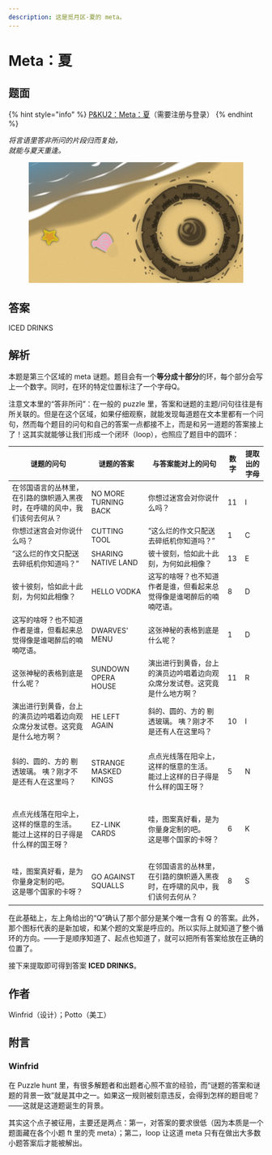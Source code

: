```yaml
---
description: 这是觅月区·夏的 meta。
---
```


# Meta：夏

## 题面

{% hint style="info" %}
[P\&KU2：Meta：夏](https://pnku2.pkupuzzle.art/#/game/miyue/summer\_10)（需要注册与登录）
{% endhint %}

_将言语里答非所问的片段归而复始，_\
_就能与夏天重逢。_

<figure><img src="../../../.gitbook/assets/image (93).png" alt=""><figcaption></figcaption></figure>

## 答案

ICED DRINKS

## 解析

本题是第三个区域的 meta 谜题。题目会有一个**等分成十部分**的环，每个部分会写上一个数字。同时，在环的特定位置标注了一个字母Q。

注意文本里的“答非所问”：在一般的 puzzle 里，答案和谜题的主题/问句往往是有所关联的。但是在这个区域，如果仔细观察，就能发现每道题在文本里都有一个问句，然而每个题目的问句和自己的答案一点都接不上，而是和另一道题的答案接上了！这其实就能够让我们形成一个闭环（loop），也照应了题目中的圆环：

| 谜题的问句                                            | 谜题的答案                | 与答案能对上的问句                                        | 数字 | 提取出的字母 |
| ------------------------------------------------ | -------------------- | ------------------------------------------------ | -- | ------ |
| 在邻国语言的丛林里，在引路的旗帜遁入黑夜时，在呼啸的风中，我们该何去何从？            | NO MORE TURNING BACK | 你想过迷宫会对你说什么吗？                                    | 11 | I      |
| 你想过迷宫会对你说什么吗？                                    | CUTTING TOOL         | “这么烂的作文只配送去碎纸机你知道吗？”                             | 1  | C      |
| “这么烂的作文只配送去碎纸机你知道吗？”                             | SHARING NATIVE LAND  | 彼十彼刻，恰如此十此刻，为何如此相像？                              | 13 | E      |
| 彼十彼刻，恰如此十此刻，为何如此相像？                              | HELLO VODKA          | 这写的啥呀？也不知道作者是谁，但看起来总觉得像是谁喝醉后的喃喃呓语。               | 8  | D      |
| 这写的啥呀？也不知道作者是谁，但看起来总觉得像是谁喝醉后的喃喃呓语。               | DWARVES' MENU        | 这张神秘的表格到底是什么呢？                                   | 1  | D      |
| 这张神秘的表格到底是什么呢？                                   | SUNDOWN OPERA HOUSE  | 演出进行到黄昏，台上的演员边吟唱着边向观众席分发试卷。这究竟是什么地方啊？            | 11 | R      |
| 演出进行到黄昏，台上的演员边吟唱着边向观众席分发试卷。这究竟是什么地方啊？            | HE LEFT AGAIN        | 斜的、圆的、方的 剔透玻璃。 咦？刚才不是还有人在这里吗？                    | 10 | I      |
| 斜的、圆的、方的 剔透玻璃。 咦？刚才不是还有人在这里吗？                    | STRANGE MASKED KINGS | <p>点点光线落在阳伞上，这样的惬意的生活。<br>能过上这样的日子得是什么样的国王呀？</p> | 5  | N      |
| <p>点点光线落在阳伞上，这样的惬意的生活。<br>能过上这样的日子得是什么样的国王呀？</p> | EZ-LINK CARDS        | <p>哇，图案真好看，是为你量身定制的吧。<br>这是哪个国家的卡呀？</p>          | 6  | K      |
| <p>哇，图案真好看，是为你量身定制的吧。<br>这是哪个国家的卡呀？</p>          | GO AGAINST SQUALLS   | 在邻国语言的丛林里，在引路的旗帜遁入黑夜时，在呼啸的风中，我们该何去何从？            | 8  | S      |

在此基础上，左上角给出的“Q”确认了那个部分是某个唯一含有 Q 的答案。此外，那个图标代表的是新加坡，和某个题的文案是呼应的。所以实际上就知道了整个循环的方向。——于是顺序知道了、起点也知道了，就可以把所有答案给放在正确的位置了。

接下来提取即可得到答案 **ICED DRINKS**。

## 作者

Winfrid（设计）；Potto（美工）

## 附言

### Winfrid

在 Puzzle hunt 里，有很多解题者和出题者心照不宣的经验，而“谜题的答案和谜题的背景一致”就是其中之一。如果这一规则被刻意违反，会得到怎样的题目呢？——这就是这道题诞生的背景。

其实这个点子被征用，主要还是两点：第一，对答案的要求很低（因为本质是一个题面藏在各个小题 ft 里的壳 meta）；第二，loop 让这道 meta 只有在做出大多数小题答案后才能被解出。
